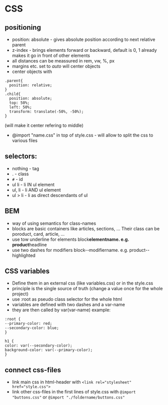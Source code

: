 # CSS

## positioning

- position: absolute - gives absolute position according to next relative parent
- z-index - brings elements forward or backward, default is 0, 1 already makes it go in front of other elements
- all distances can be meassured in rem, vw, %, px
- margins etc. set to _auto_ will center objects
- center objects with

```
.parent{
  position: relative;
}
.child{
  position: absolute;
  top: 50%;
  left: 50%;
  transform: translate(-50%, -50%);
}
```

(will make it center refering to middle)

- @import "name.css" in top of style.css - will allow to split the css to various files

## selectors:

- nothing - tag
- . - class
- `#` - id
- ul li - li IN ul element
- ul, li - li AND ul element
- ul > li - li as direct descendants of ul

## BEM

- way of using semantics for class-names
- blocks are basic containers like articles, sections, ... Their class can be poroduct, card, article, ...
- use tow underline for elements block**elementname. e.g. product**headline
- use two dashes for modifiers block--modifiername. e.g. product--highlighted

## CSS variables

- Define them in an external css (like variables.css) or in the style.css
- principle is the single source of truth (change a value once for the whole project)
- use :root as pseudo class selector for the whole html
- variables are defined with two dashes and a var-name
- they are then called by var(var-name)
  example:

```
:root {
--primary-color: red;
--secondary-color: blue;
}

h1 {
color: var(--secondary-color);
background-color: var(--primary-color);
}
```

## connect css-files

- link main css in html-header with `<link rel="stylesheet" href="style.css">`
- link other css-files in the first lines of style.css with `@import "buttons.css"` or `@import "./foldername/buttons.css"`
